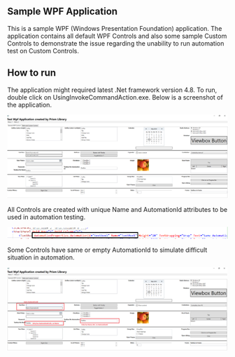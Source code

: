 ## Sample WPF Application

This is a sample WPF (Windows Presentation Foundation) application. The application contains all default WPF Controls and also some sample Custom Controls to demonstrate the issue regarding the unability to run automation test on Custom Controls.

## How to run

The application might required latest .Net framework version 4.8. To run, double click on UsingInvokeCommandAction.exe. Below is a screenshot of the application.

![github-large](https://github.com/mtran21081990/WinAppAutomation/blob/master/SampleApplication/WPF_Application/sample_wpf_application_form.png)

All Controls are created with unique Name and AutomationId attributes to be used in automation testing.

![github-large](https://github.com/mtran21081990/WinAppAutomation/blob/master/SampleApplication/WPF_Application/attribute_screenshot1.png)

Some Controls have same or empty AutomationId to simulate difficult situation in automation.

![github-large](https://github.com/mtran21081990/WinAppAutomation/blob/master/SampleApplication/WPF_Application/details_screenshot.png)
